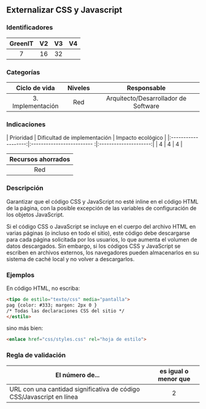 ## Externalizar CSS y Javascript

 ### Identificadores

 | GreenIT | V2 | V3 | V4 |
 |:-------:|:----:|:----:|:----:|
 | 7 | 16 | 32 | |

 ### Categorías

 | Ciclo de vida | Niveles | Responsable |
 |:---------:|:----:|:----:|
 | 3. Implementación | Red | Arquitecto/Desarrollador de Software |

 ### Indicaciones

 | Prioridad | Dificultad de implementación | Impacto ecológico |
 |:-------------------:|:------------------------- :|:---------------------:|
 | 4 | 4 | 4 |

 |Recursos ahorrados |
 |:----------------------------------------------------------:|
 | Red |

 ### Descripción

Garantizar que el código CSS y JavaScript no esté inline en el código HTML de la página, con la posible excepción 
de las variables de configuración de los objetos JavaScript.


Si el código CSS o JavaScript se incluye en el cuerpo del archivo HTML en varias páginas (o incluso en todo el sitio),
este código debe descargarse para cada página solicitada por los usuarios, lo que aumenta el volumen de datos descargados. 
Sin embargo, si los códigos CSS y JavaScript se escriben en archivos externos, los navegadores pueden almacenarlos en su sistema de caché local y no volver a descargarlos.

 ### Ejemplos
 En código HTML, no escriba:
 ```html
 <tipo de estilo="texto/css" media="pantalla">
 pag {color: #333; margen: 2px 0 }
 /* Todas las declaraciones CSS del sitio */
 </estilo>
 ```

 sino más bien:
 ```html
 <enlace href="css/styles.css" rel="hoja de estilo">
 ```



 ### Regla de validación

 | El número de... | es igual o menor que |
 |-----------------------------------------------------------------|:------------------------:|
 | URL con una cantidad significativa de código CSS/Javascript en línea | 2 |
